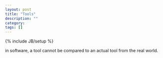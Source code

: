 ```yaml
---
layout: post
title: "Tools"
description: ""
category: 
tags: []
---
```

{% include JB/setup %}

in software, a tool cannot be compared to an actual tool from the real world. 
